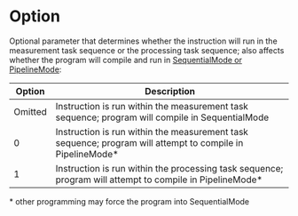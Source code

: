 # Option

Optional parameter that determines whether the instruction will run in the measurement task sequence or the processing task sequence; also affects whether the program will compile and run in [SequentialMode or PipelineMode](../Instructions/sequentialmodepipeli2.md):

| Option  | Description                                                                                                |
| ------- | ---------------------------------------------------------------------------------------------------------- |
| Omitted | Instruction is run within the measurement task sequence; program will compile in SequentialMode            |
| 0       | Instruction is run within the measurement task sequence; program will attempt to compile in PipelineMode\* |
| 1       | Instruction is run within the processing task sequence; program will attempt to compile in PipelineMode\*  |

\* other programming may force the program into SequentialMode
